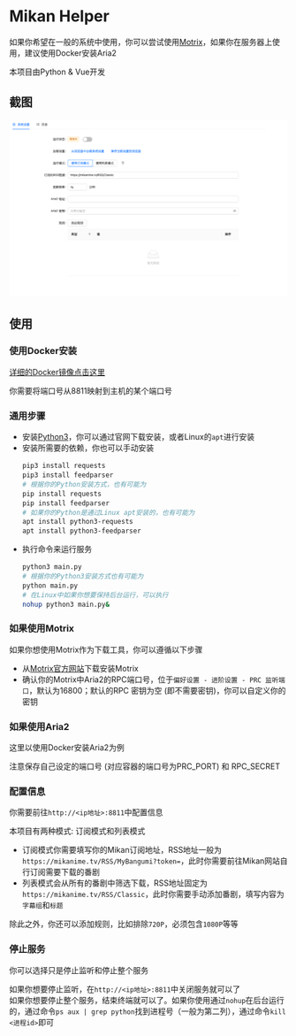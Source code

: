 # Mikan Helper

如果你希望在一般的系统中使用，你可以尝试使用[Motrix](https://motrix.app/)，如果你在服务器上使用，建议使用Docker安装Aria2

本项目由Python & Vue开发

## 截图
![截图](demo/screenshot.png)

## 使用

### 使用Docker安装

[详细的Docker镜像点击这里](https://hub.docker.com/repository/docker/zhouc1230/mikan-helper/general)

你需要将端口号从8811映射到主机的某个端口号

### 通用步骤
- 安装[Python3](https://www.python.org/)，你可以通过官网下载安装，或者Linux的`apt`进行安装
- 安装所需要的依赖，你也可以手动安装
  ```bash
  pip3 install requests
  pip3 install feedparser
  # 根据你的Python安装方式，也有可能为
  pip install requests
  pip install feedparser
  # 如果你的Python是通过Linux apt安装的，也有可能为
  apt install python3-requests
  apt install python3-feedparser
  ```
- 执行命令来运行服务
  ```bash
  python3 main.py
  # 根据你的Python3安装方式也有可能为
  python main.py
  # 在Linux中如果你想要保持后台运行，可以执行
  nohup python3 main.py&
  ```

### 如果使用Motrix

如果你想使用Motrix作为下载工具，你可以遵循以下步骤

- 从[Motrix官方网站](https://motrix.app/)下载安装Motrix
- 确认你的Motrix中Aria2的RPC端口号，位于`偏好设置 - 进阶设置 - PRC 监听端口`，默认为16800；默认的RPC 密钥为空 (即不需要密钥)，你可以自定义你的密钥
  
### 如果使用Aria2

这里以使用Docker安装Aria2为例

注意保存自己设定的端口号 (对应容器的端口号为PRC_PORT) 和 RPC_SECRET

### 配置信息

你需要前往`http://<ip地址>:8811`中配置信息

本项目有两种模式: 订阅模式和列表模式

- 订阅模式你需要填写你的Mikan订阅地址，RSS地址一般为`https://mikanime.tv/RSS/MyBangumi?token=`，此时你需要前往Mikan网站自行订阅需要下载的番剧
- 列表模式会从所有的番剧中筛选下载，RSS地址固定为`https://mikanime.tv/RSS/Classic`，此时你需要手动添加番剧，填写内容为`字幕组`和`标题`

除此之外，你还可以添加规则，比如排除`720P`，必须包含`1080P`等等

### 停止服务

你可以选择只是停止监听和停止整个服务

如果你想要停止监听，在`http://<ip地址>:8811`中关闭服务就可以了  
如果你想要停止整个服务，结束终端就可以了。如果你使用通过`nohup`在后台运行的，通过命令`ps aux | grep python`找到进程号（一般为第二列），通过命令`kill <进程id>`即可